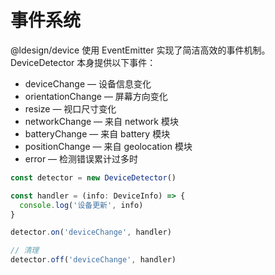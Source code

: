 # 事件系统

@ldesign/device 使用 EventEmitter 实现了简洁高效的事件机制。DeviceDetector 本身提供以下事件：

- deviceChange — 设备信息变化
- orientationChange — 屏幕方向变化
- resize — 视口尺寸变化
- networkChange — 来自 network 模块
- batteryChange — 来自 battery 模块
- positionChange — 来自 geolocation 模块
- error — 检测错误累计过多时

```ts
const detector = new DeviceDetector()

const handler = (info: DeviceInfo) => {
  console.log('设备更新', info)
}

detector.on('deviceChange', handler)

// 清理
detector.off('deviceChange', handler)
```

